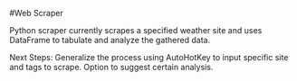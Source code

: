 #Web Scraper

Python scraper currently scrapes a specified weather site and uses DataFrame to tabulate and analyze the gathered data.

Next Steps: Generalize the process using AutoHotKey to input specific site and tags to scrape. Option to suggest certain analysis.